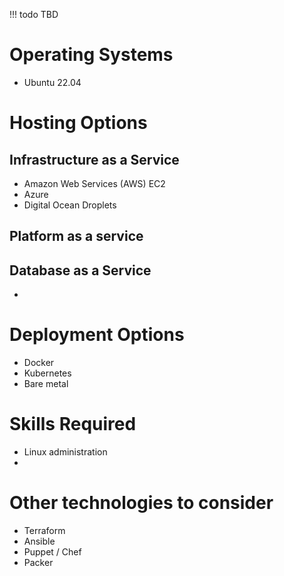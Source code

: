 


!!! todo
    TBD

# Operating Systems
* Ubuntu 22.04 

# Hosting Options

## Infrastructure as a Service
* Amazon Web Services (AWS) EC2
* Azure 
* Digital Ocean Droplets

## Platform as a service


## Database as a Service
* 

# Deployment Options
* Docker
* Kubernetes
* Bare metal


# Skills Required
* Linux administration 
* 

# Other technologies to consider
* Terraform 
* Ansible 
* Puppet / Chef
* Packer
